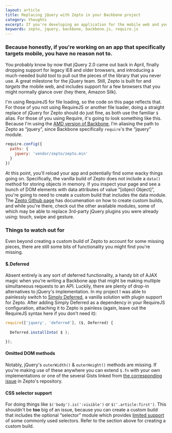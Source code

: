 ```yaml
---
layout: article
title: Replacing jQuery with Zepto in your Backbone project
category: thoughts
excerpt: If you're developing an application for the mobile web and you're using jQuery, you can (and should) probably swap it out for Zepto.
keywords: zepto, jquery, backbone, backbone.js, require.js
---
```


### Because honestly, if you're working on an app that specifically targets mobile, you have no reason not to.

You probably know by now that jQuery 2.0 came out back in April, finally dropping support for legacy IE8 and older browsers, and introducing a much-needed build tool to pull out the pieces of the library that you never use. A great milestone for the jQuery team. Still, Zepto is built for and *targets* the mobile web, and includes support for a few browsers that you might normally glance over (hey there, Amazon Silk).

I'm using RequireJS for file loading, so the code on this page reflects that. For those of you not using RequireJS or another file loader, doing a straight replace of jQuery for Zepto should do just fine, as both use the familiar ```$``` alias. For those of you using Require, it's going to look something like this. Because I'm using the [AMD version of Backbone](https://github.com/amdjs/backbone), I'm aliasing the path to Zepto as “jquery”, since Backbone specifically ```require```'s the “jquery” module.

``` javascript
require.config({
  paths: {
    jquery: 'vendor/zepto/zepto.min'
  }
})
```

At this point, you'll reload your app and potentially find some wacky things going on. Specifically, the vanilla build of Zepto does not include a ```data()``` method for storing objects in memory. If you inspect your page and see a bunch of DOM elements with data attributes of value “[object Object]”, you're going to need to create a custom build that includes the data module. The [Zepto Github page](https://github.com/madrobby/zepto) has documenation on how to create custom builds, and while you're there, check out the other available modules, some of which may be able to replace 3rd-party jQuery plugins you were already using: touch, swipe and gesture.

### Things to watch out for

Even beyond creating a custom build of Zepto to account for some missing pieces, there are still some bits of functionality you might find you're missing.

#### $.Deferred

Absent entirely is any sort of deferred functionality, a handy bit of AJAX magic when you're writing a Backbone app that might be making multiple simultaneous requests to an API. Luckily, there are plenty of drop-in alternatives to jQuery's implementation. In my project I was able to painlessly switch to [Simply Deferred](https://github.com/sudhirj/simply-deferred), a vanilla solution with plugin support for Zepto. After adding Simply Deferred as a dependency in your RequireJS configuration, attaching it to Zepto is painless (again, leave out the RequireJS syntax here if you don't need it):

``` javascript
require(['jquery', 'deferred'], ($, Deferred) {
  
  Deferred.installInto( $ );

});
```

#### Omitted DOM methods

Notably, jQuery's ```outerWidth()``` & ```outerHeight()``` methods are missing. If you're making use of these anywhere you can extend ```$.fn``` with your own implementations or one of the several Gists linked from [the corresponding issue](https://github.com/madrobby/zepto/issues/618) in Zepto's repository.

#### CSS selector support

For doing things like ```$('body').is(':visible')``` or ```$('.article:first')```. This shouldn't be **too** big of an issue, because you can create a custom build that includes the optional “selector” module which provides [limited support](https://github.com/madrobby/zepto/blob/master/src/selector.js#L24) of some commonly used selectors. Refer to the section above for creating a custom build.